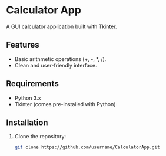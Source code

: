 # Calculator App

A GUI calculator application built with Tkinter.

## Features
- Basic arithmetic operations (+, -, *, /).
- Clean and user-friendly interface.

## Requirements
- Python 3.x
- Tkinter (comes pre-installed with Python)

## Installation
1. Clone the repository:
   ```bash
   git clone https://github.com/username/CalculatorApp.git
